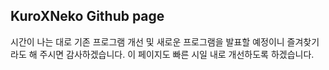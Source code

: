 ## KuroXNeko Github page

시간이 나는 대로 기존 프로그램 개선 및 새로운 프로그램을 발표할 예정이니 즐겨찾기라도 해 주시면 감사하겠습니다. 이 페이지도 빠른 시일 내로 개선하도록 하겠습니다.
